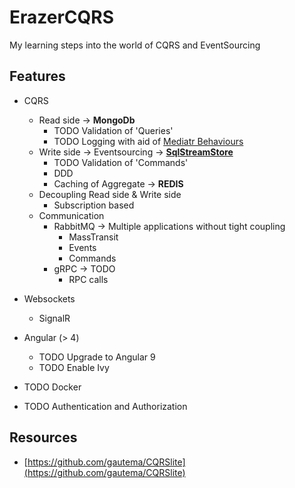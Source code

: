 # ErazerCQRS
My learning steps into the world of CQRS and EventSourcing

## Features

- CQRS
  - Read side -> **MongoDb**
    - TODO Validation of 'Queries'
    - TODO Logging with aid of [Mediatr Behaviours](https://github.com/jbogard/MediatR/wiki/Behaviors)
  - Write side -> Eventsourcing -> [**SqlStreamStore**](https://github.com/SQLStreamStore/SQLStreamStore)
    - TODO Validation of 'Commands'
    - DDD
    - Caching of Aggregate -> **REDIS**
  - Decoupling Read side & Write side
    - Subscription based
  - Communication 
    - RabbitMQ -> Multiple applications without tight coupling
      - MassTransit
      - Events
      - Commands
    - gRPC -> TODO
      - RPC calls

- Websockets
  - SignalR

- Angular (> 4)
  - TODO Upgrade to Angular 9
  - TODO Enable Ivy

- TODO Docker
- TODO Authentication and Authorization

## Resources

- [https://github.com/gautema/CQRSlite](https://github.com/gautema/CQRSlite)
